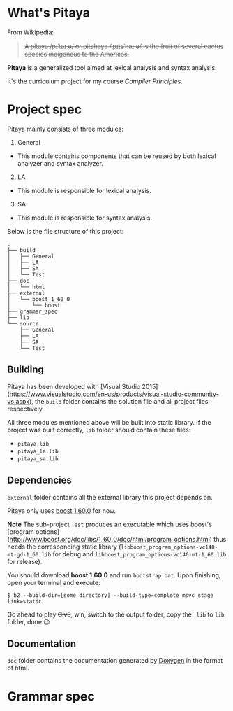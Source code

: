 # What's Pitaya
From Wikipedia:
> ~~A pitaya /pᵻˈtaɪ.ə/ or pitahaya /ˌpɪtəˈhaɪ.ə/ is the fruit of several cactus species indigenous to the Americas.~~

**Pitaya** is a generalized tool aimed at lexical analysis and syntax analysis.

It's the curriculum project for my course *Compiler Principles*.

# Project spec
Pitaya mainly consists of three modules:

1. General
  - This module contains components that can be reused by both lexical analyzer and syntax analyzer.
2. LA
  - This module is responsible for lexical analysis.
3. SA
  - This module is responsible for syntax analysis.

Below is the file structure of this project:
```
.
├── build
│   ├── General
│   ├── LA
│   ├── SA
│   └── Test
├── doc
│   └── html
├── external
│   └── boost_1_60_0
│       └── boost
├── grammar_spec
├── lib
└── source
    ├── General
    ├── LA
    ├── SA
    └── Test
```

## Building
Pitaya has been developed with [Visual Studio 2015]
(https://www.visualstudio.com/en-us/products/visual-studio-community-vs.aspx),
the `build` folder contains the solution file and all project files respectively.

All three modules mentioned above will be built into static library.
If the project was built correctly, `lib` folder should contain these files:
- `pitaya.lib`
- `pitaya_la.lib`
- `pitaya_sa.lib`

## Dependencies
`external` folder contains all the external library this project depends on.

Pitaya only uses [boost 1.60.0](http://www.boost.org/) for now.

**Note** The sub-project `Test` produces an executable which uses boost's [program options]
(http://www.boost.org/doc/libs/1_60_0/doc/html/program_options.html) thus needs the
corresponding static library (`libboost_program_options-vc140-mt-gd-1_60.lib` for debug and
`libboost_program_options-vc140-mt-1_60.lib` for release).

You should download **boost 1.60.0** and run `bootstrap.bat`.
Upon finishing, open your terminal and execute:
```
$ b2 --build-dir=[some directory] --build-type=complete msvc stage link=static
```
Go ahead to play ~~Civ5~~, win, switch to the output folder, copy the `.lib` to `lib` folder, done.:wink:

## Documentation
`doc` folder contains the documentation generated by [Doxygen](http://www.stack.nl/~dimitri/doxygen/)
in the format of html.

# Grammar spec
